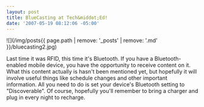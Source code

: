 ```yaml
---
layout: post
title: BlueCasting at Tech&middot;Ed!
date: '2007-05-19 08:12:06 -05:00'
---
```


![](/img/posts{{ page.path | remove: '_posts' | remove: '.md' }}/bluecasting2.jpg)  

Last time it was RFID, this time it's Bluetooth. If you have a Bluetooth-enabled mobile device, you have the opportunity to receive content on it. What this content actually is hasn't been mentioned yet, but hopefully it will involve useful things like schedule changes and other important information. All you need to do is set your device's Bluetooth setting to "Discoverable". Of course, hopefully you'll remember to bring a charger and plug in every night to recharge.
